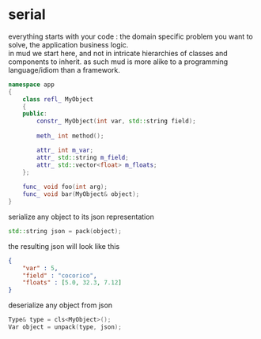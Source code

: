 # serial
everything starts with your code : the domain specific problem you want to solve, the application business logic.  
in mud we start here, and not in intricate hierarchies of classes and components to inherit. as such mud is more alike to a programming language/idiom than a framework.

```c++
namespace app
{
    class refl_ MyObject
    {
    public:
        constr_ MyObject(int var, std::string field);
        
        meth_ int method();

        attr_ int m_var; 
        attr_ std::string m_field;
        attr_ std::vector<float> m_floats;
    };
    
    func_ void foo(int arg);
    func_ void bar(MyObject& object);
}
```

serialize any object to its json representation
```c++
std::string json = pack(object);
```

the resulting json will look like this
```json
{
    "var" : 5, 
    "field" : "cocorico",
    "floats" : [5.0, 32.3, 7.12]
}
```

deserialize any object from json
```c++
Type& type = cls<MyObject>();
Var object = unpack(type, json);
```

